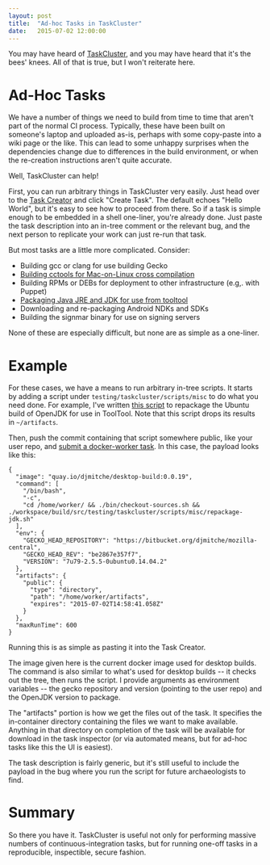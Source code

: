 ```yaml
---
layout: post
title:  "Ad-hoc Tasks in TaskCluster"
date:   2015-07-02 12:00:00
---
```


You may have heard of [TaskCluster](https://docs.taskcluster.net), and you may have heard that it's the bees' knees.
All of that is true, but I won't reiterate here.

# Ad-Hoc Tasks

We have a number of things we need to build from time to time that aren't part of the normal CI process.
Typically, these have been built on someone's laptop and uploaded as-is, perhaps with some copy-paste into a wiki page or the like.
This can lead to some unhappy surprises when the dependencies change due to differences in the build environment, or when the re-creation instructions aren't quite accurate.

Well, TaskCluster can help!

First, you can run arbitrary things in TaskCluster very easily.
Just head over to the [Task Creator](https://tools.taskcluster.net/task-creator/) and click "Create Task".
The default echoes "Hello World", but it's easy to see how to proceed from there.
So if a task is simple enough to be embedded in a shell one-liner, you're already done.
Just paste the task description into an in-tree comment or the relevant bug, and the next person to replicate your work can just re-run that task.

But most tasks are a little more complicated.
Consider:

 * Building gcc or clang for use building Gecko
 * [Building cctools for Mac-on-Linux cross compilation](https://bugzilla.mozilla.org/show_bug.cgi?id=1176229)
 * Building RPMs or DEBs for deployment to other infrastructure (e.g,. with Puppet)
 * [Packaging Java JRE and JDK for use from tooltool](https://bugzilla.mozilla.org/show_bug.cgi?id=1161075)
 * Downloading and re-packaging Android NDKs and SDKs
 * Building the signmar binary for use on signing servers

None of these are especially difficult, but none are as simple as a one-liner.

# Example

For these cases, we have a means to run arbitrary in-tree scripts.
It starts by adding a script under `testing/taskcluster/scripts/misc` to do what you need done.
For example, I've written [this script](https://bitbucket.org/djmitche/mozilla-central/src/8a7b7cc73ee8/testing/taskcluster/scripts/misc/repackage-jdk.sh) to repackage the Ubuntu build of OpenJDK for use in ToolTool.
Note that this script drops its results in `~/artifacts`.

Then, push the commit containing that script somewhere public, like your user repo, and [submit a docker-worker task](https://tools.taskcluster.net/task-inspector/#SUGE4XlqSFmzoKPq1uyNlg/).
In this case, the payload looks like this:

    {
      "image": "quay.io/djmitche/desktop-build:0.0.19",
      "command": [
        "/bin/bash",
        "-c",
        "cd /home/worker/ && ./bin/checkout-sources.sh && ./workspace/build/src/testing/taskcluster/scripts/misc/repackage-jdk.sh"
      ],
      "env": {
        "GECKO_HEAD_REPOSITORY": "https://bitbucket.org/djmitche/mozilla-central",
        "GECKO_HEAD_REV": "be2867e357f7",
        "VERSION": "7u79-2.5.5-0ubuntu0.14.04.2"
      },
      "artifacts": {
        "public": {
          "type": "directory",
          "path": "/home/worker/artifacts",
          "expires": "2015-07-02T14:58:41.058Z"
        }
      },
      "maxRunTime": 600
    }

Running this is as simple as pasting it into the Task Creator.

The image given here is the current docker image used for desktop builds.
The command is also similar to what's used for desktop builds -- it checks out the tree, then runs the script.
I provide arguments as environment variables -- the gecko repository and version (pointing to the user repo) and the OpenJDK version to package.

The "artifacts" portion is how we get the files out of the task.
It specifies the in-container directory containing the files we want to make available.
Anything in that directory on completion of the task will be available for download in the task inspector (or via automated means, but for ad-hoc tasks like this the UI is easiest).

The task description is fairly generic, but it's still useful to include the payload in the bug where you run the script for future archaeologists to find.

# Summary

So there you have it.
TaskCluster is useful not only for performing massive numbers of continuous-integration tasks, but for running one-off tasks in a reproducible, inspectible, secure fashion.
